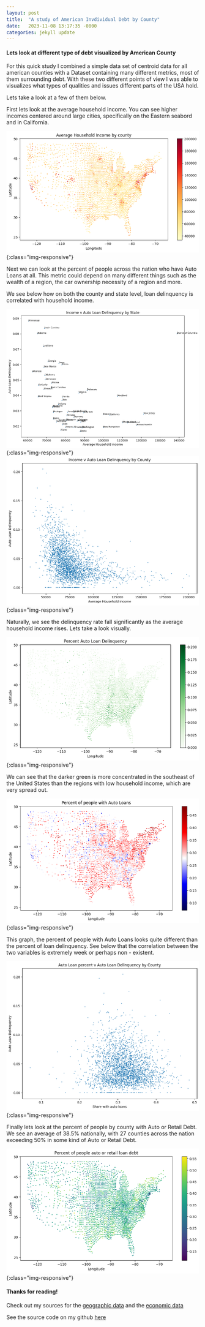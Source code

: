 ```yaml
---
layout: post
title:  "A study of American Invdividual Debt by County"
date:   2023-11-08 13:17:35 -0800
categories: jekyll update
---
```


#### Lets look at different type of debt visualized by American County

For this quick study I combined a simple data set of centroid data for all american counties with a 
Dataset containing many different metrics, most of them surrounding debt. With these two different points of view
I was able to visualizes what types of qualities and issues different parts of the USA hold.

Lets take a look at a few of them below.

First lets look at the average household income. You can see higher incomes centered around large cities, specifically on the Eastern seabord and in California.

![Average Household Income by County](/images/CountyDebt/HouseholdIncomeByCounty.png){:class="img-responsive"}

Next we can look at the percent of people across the nation who have Auto Loans at all. This metric could depend on many different things such as the wealth of a region, the car ownership necessity of a region and more.

We see below how on both the county and state level, loan delinquency is correlated with household income.

![Income Vs Loan Delinquency by State](/images/CountyDebt/IncomeVLoanDefByState.png){:class="img-responsive"}
![Income Vs Loan Delinquency by County](/images/CountyDebt/IncomeVLoanDefByCounty.png){:class="img-responsive"}

Naturally, we see the delinquency rate fall significantly as the average household income rises. Lets take a look visually.

![Percent of people with Auto Loan Delinquency](/images/CountyDebt/PercentAutoLoanDelinquency.png){:class="img-responsive"}

We can see that the darker green is more concentrated in the southeast of the United States than the regions with low household income, which are very spread out.

![Percent of people with Auto Loans](/images/CountyDebt/PercentOfPeopleWithAutoLoans.png){:class="img-responsive"}

This graph, the percent of people with Auto Loans looks quite different than the percent of loan delinquency. See below that the correlation between the two variables is extremely week or perhaps non - existent.

![Loan rate Vs Loan Delinquency](/images/CountyDebt/LoanRateVLoanDef.png){:class="img-responsive"}

Finally lets look at the percent of people by county with Auto or Retail Debt. We see an average of 38.5% nationally, with 27 counties across the nation exceeding 50% in some kind of Auto or Retail Debt.

![Percent of people with Auto or Retail Debt](/images/CountyDebt/PercentWithAutoRetailLoanDebt.png){:class="img-responsive"}




#### Thanks for reading!

 Check out my sources for the [geographic data](https://www.kaggle.com/datasets/canonicalized/county-centroids)  and the [economic data](https://datacatalog.urban.org/dataset/debt-america-2023)

See the source code on my github [here](https://github.com/amschechter/amschechter.github.io/blob/main/DataScience/censusData/AutoDebt.ipynb)